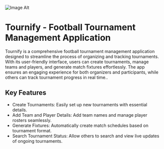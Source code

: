 ![Image Alt]([https://github.com/devanandhhh/Verbinden/blob/abe82f1bb68833816a5f907c0550049e6b63bfe3/Thumbnail.png](https://github.com/devanandhhh/tournament_app/blob/main/Hero%20page%202.png))

# Tournify - Football Tournament Management Application

Tournify is a comprehensive football tournament management application designed to streamline the process of organizing and tracking tournaments. With its user-friendly interface, users can create tournaments, manage teams and players, and generate match fixtures effortlessly. The app ensures an engaging experience for both organizers and participants, while others can track tournament progress in real time..

## Key Features
- Create Tournaments: Easily set up new tournaments with essential details.
- Add Team and Player Details: Add team names and manage player rosters seamlessly.
- Generate Fixtures: Automatically create match schedules based on tournament format.
- Search Tournament Status: Allow others to search and view live updates of ongoing tournaments.
